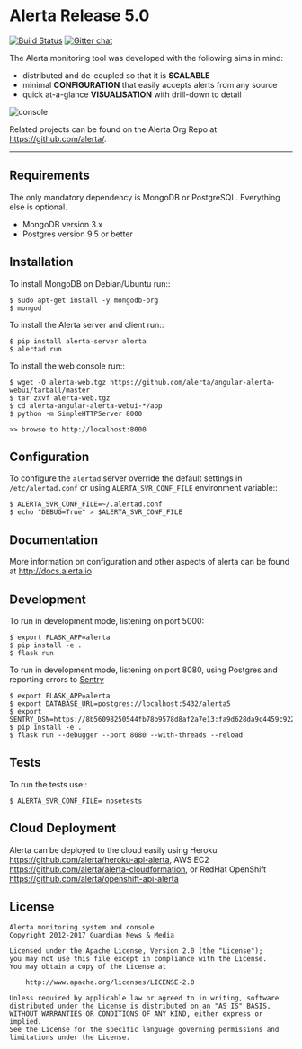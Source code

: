 Alerta Release 5.0
==================

[![Build Status](https://travis-ci.org/guardian/alerta.png)](https://travis-ci.org/guardian/alerta) [![Gitter chat](https://badges.gitter.im/alerta/chat.png)](https://gitter.im/alerta/chat)

The Alerta monitoring tool was developed with the following aims in mind:

*   distributed and de-coupled so that it is **SCALABLE**
*   minimal **CONFIGURATION** that easily accepts alerts from any source
*   quick at-a-glance **VISUALISATION** with drill-down to detail

![console](/docs/images/alert-list-rel32.png?raw=true)

Related projects can be found on the Alerta Org Repo at <https://github.com/alerta/>.

----

Requirements
------------

The only mandatory dependency is MongoDB or PostgreSQL. Everything else is optional.

- MongoDB version 3.x
- Postgres version 9.5 or better

Installation
------------

To install MongoDB on Debian/Ubuntu run::

    $ sudo apt-get install -y mongodb-org
    $ mongod

To install the Alerta server and client run::

    $ pip install alerta-server alerta
    $ alertad run

To install the web console run::

    $ wget -O alerta-web.tgz https://github.com/alerta/angular-alerta-webui/tarball/master
    $ tar zxvf alerta-web.tgz
    $ cd alerta-angular-alerta-webui-*/app
    $ python -m SimpleHTTPServer 8000

    >> browse to http://localhost:8000

Configuration
-------------

To configure the ``alertad`` server override the default settings in ``/etc/alertad.conf``
or using ``ALERTA_SVR_CONF_FILE`` environment variable::

    $ ALERTA_SVR_CONF_FILE=~/.alertad.conf
    $ echo "DEBUG=True" > $ALERTA_SVR_CONF_FILE

Documentation
-------------

More information on configuration and other aspects of alerta can be found
at <http://docs.alerta.io>

Development
-----------

To run in development mode, listening on port 5000:

    $ export FLASK_APP=alerta
    $ pip install -e .
    $ flask run

To run in development mode, listening on port 8080, using Postgres and
reporting errors to [Sentry](https://sentry.io)

    $ export FLASK_APP=alerta
    $ export DATABASE_URL=postgres://localhost:5432/alerta5
    $ export SENTRY_DSN=https://8b56098250544fb78b9578d8af2a7e13:fa9d628da9c4459c922293db72a3203f@sentry.io/153768
    $ pip install -e .
    $ flask run --debugger --port 8080 --with-threads --reload

Tests
-----

To run the tests use::

    $ ALERTA_SVR_CONF_FILE= nosetests

Cloud Deployment
----------------

Alerta can be deployed to the cloud easily using Heroku <https://github.com/alerta/heroku-api-alerta>,
AWS EC2 <https://github.com/alerta/alerta-cloudformation>, or RedHat OpenShift
<https://github.com/alerta/openshift-api-alerta>

License
-------

    Alerta monitoring system and console
    Copyright 2012-2017 Guardian News & Media

    Licensed under the Apache License, Version 2.0 (the "License");
    you may not use this file except in compliance with the License.
    You may obtain a copy of the License at

        http://www.apache.org/licenses/LICENSE-2.0

    Unless required by applicable law or agreed to in writing, software
    distributed under the License is distributed on an "AS IS" BASIS,
    WITHOUT WARRANTIES OR CONDITIONS OF ANY KIND, either express or implied.
    See the License for the specific language governing permissions and
    limitations under the License.
